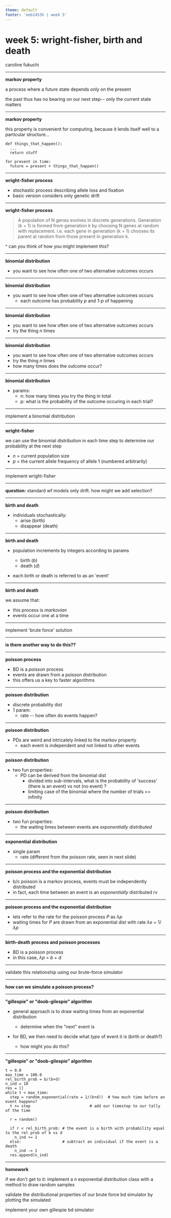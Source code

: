 ```yaml
---
theme: default
footer: 'eeb1453h | week 5'
---
```


# week 5: wright-fisher, birth and death 

caroline fukuchi

--- 

**markov property**

a process where a future state depends only on the present

the past thus has no bearing on our next step-- only the current state matters

---

**markov property**

this property is convenient for computing, because it lends itself well to a particular structure...


```
def things_that_happen():
  ...
  return stuff

for present in time:
  future = present + things_that_happen()
```

---

**wright-fisher process**
  - stochastic process describing allele loss and fixation
  - basic version considers only genetic drift

---


**wright-fisher process**

> A population of N genes evolves in discrete generations. Generation (k + 1) is formed from generation k by choosing N genes at random with replacement. i.e. each gene in generation (k + 1) chooses its parent at random from those present in generation k.

^ can you think of how you might implement this?

---

**binomial distribution**
  - you want to see how often one of two alternative outcomes occurs

---

**binomial distribution**
  - you want to see how often one of two alternative outcomes occurs
    - each outcome has probability _p_ and _1-p_ of happening

---

**binomial distribution**
  - you want to see how often one of two alternative outcomes occurs
  - try the thing _n_ times

---

**binomial distribution**
  - you want to see how often one of two alternative outcomes occurs
  - try the thing _n_ times
  - how many times does the outcome occur?

---

**binomial distribution**
  - params:
    - n: how many times you try the thing in total 
    - p: what is the probability of the outcome occuring in each trial?

---

implement a binomial distribution

---

**wright-fisher**

we can use the binomial distribution in each time step to determine our probability at the next step
  - _n_ = current population size
  - _p_ = the current allele frequency of allele 1 (numbered arbitrarily)

---

implement wright-fisher

---

**question:** standard wf models only drift. how might we add selection?

---

**birth and death**

  - individuals stochastically:
    - arise (birth)
    - disappear (death)


---

**birth and death**

  - population increments by integers according to params
    - birth (_b_)
    - death (_d_)

  - each birth or death is referred to as an 'event'

---

**birth and death**

we assume that:
  - this process is _markovian_
  - events occur one at a time

---

implement 'brute force' solution

---

**is there another way to do this??**

---

**poisson process**

- BD is a _poisson_ process
- events are drawn from a poisson distribution
- this offers us a key to faster algorithms

---

**poisson distribution**

- discrete probability dist
- 1 param:
  - rate -- how often do events happen?

---

**poisson distribution**

- PDs are weird and intricately linked to the markov property
  - each event is independent and not linked to other events

---

**poisson distribution**

- two fun properties:
  - PD can be derived from the binomial dist
    - divided into sub-intervals, what is the probability of 'success' (there is an event) vs not (no event) ?
    - limiting case of the binomial where the number of trials == infinity

---

**poisson distribution**

- two fun properties:
  - the waiting times between events are _exponentially distributed_

---

**exponential distribution**
  - single param
    - rate (different from the poisson rate, seen in next slide)

---

**poisson process and the exponential distribution**
  - b/c poisson is a markov process, events must be independently distributed
  - in fact, each time between an event is an _exponentially_ distributed rv

---

**poisson process and the exponential distribution**
  - lets refer to the rate for the poisson process _P_ as _λp_
  - waiting times for _P_ are drawn from an exponential dist with rate _λe_ = 1/_λp_

---

**birth-death process and poisson processes**

  - BD is a poisson process
  - in this case, _λp_ = _b_ + _d_

---

validate this relationship using our brute-force simulator

---

**how can we simulate a poisson process?**  

---

**"gillespie" or "doob-gilespie" algorithm**

- general approach is to draw waiting times from an exponential distribution
  - determine when the "next" event is

- for BD, we then need to decide what _type_ of event it is (birth or death?)
  - how might you do this?

---

**"gillespie" or "doob-gilespie" algorithm**

```
t = 0.0
max_time = 100.0
rel_birth_prob = b/(b+d)
n_ind = 10
res = []
while t < max_time:
  step = random_exponential(rate = 1/(b+d))  # how much time before an event happens? 
  t += step         			     # add our timestep to our tally of the time

  r = random()  

  if r < rel_birth_prob: # the event is a birth with probability equal to the rel prob of b vs d
    n_ind += 1
  else:                  # subtract an individual if the event is a death
    n_ind -= 1
  res.append(n_ind)
```
---


**homework**

if we don't get to it: implement a n exponential distribution class with a method to draw random samples

validate the distributional properties of our brute force bd simulator by plotting the simulated 

implement your own gillespie bd simulator
